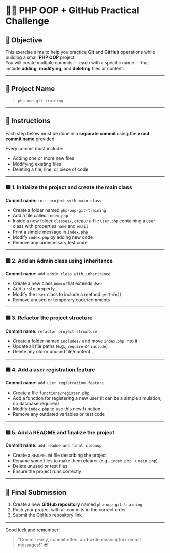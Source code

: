 # 🧑‍💻 PHP OOP + GitHub Practical Challenge

## 🎯 Objective
This exercise aims to help you practice **Git** and **GitHub** operations while building a small **PHP OOP** project.  
You will create multiple commits — each with a specific name — that include **adding**, **modifying**, and **deleting** files or content.

---

## 📂 Project Name
> `php-oop-git-training`

---

## 🧱 Instructions
Each step below must be done in a **separate commit** using the **exact commit name** provided.

Every commit must include:
- Adding one or more new files  
- Modifying existing files  
- Deleting a file, line, or piece of code  

---

### 🟩 1. Initialize the project and create the main class  
**Commit name:** `init project with main class`

- Create a folder named `php-oop-git-training`
- Add a file called `index.php`
- Inside a new folder `classes/`, create a file `User.php` containing a `User` class with properties `name` and `email`
- Print a simple message in `index.php`
- Modify `index.php` by adding new code
- Remove any unnecessary test code

---

### 🟨 2. Add an Admin class using inheritance  
**Commit name:** `add admin class with inheritance`

- Create a new class `Admin` that extends `User`
- Add a `role` property
- Modify the `User` class to include a method `getInfo()`
- Remove unused or temporary code/comments

---

### 🟦 3. Refactor the project structure  
**Commit name:** `refactor project structure`

- Create a folder named `includes/` and move `index.php` into it
- Update all file paths (e.g., `require` or `include`)
- Delete any old or unused file/content

---

### 🟧 4. Add a user registration feature  
**Commit name:** `add user registration feature`

- Create a file `functions/register.php`
- Add a function for registering a new user (it can be a simple simulation, no database required)
- Modify `index.php` to use this new function
- Remove any outdated variables or test code

---

### 🟥 5. Add a README and finalize the project  
**Commit name:** `add readme and final cleanup`

- Create a `README.md` file describing the project
- Rename some files to make them clearer (e.g., `index.php` → `main.php`)
- Delete unused or test files
- Ensure the project runs correctly

---

## 🚀 Final Submission
1. Create a new **GitHub repository** named `php-oop-git-training`  
2. Push your project with all commits in the correct order  
3. Submit the GitHub repository link

---

Good luck and remember:
> "Commit early, commit often, and write meaningful commit messages!" 😎
